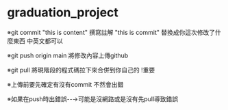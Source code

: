 # graduation_project
※git commit "this is content"  撰寫註解 "this is commit" 替換成你這次修改了什麼東西 中英文都可以

※git push origin main 將修改內容上傳github

※git pull 將現階段的程式碼拉下來合併到你自己的 !重要

※上傳前要先確定有沒有commit 不然會出錯

※如果在push時出錯誤--→可能是沒網路或是沒有先pull導致錯誤

